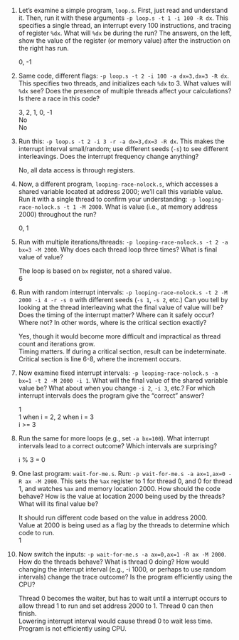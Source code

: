 1. Let’s examine a simple program, `loop.s`. First, just read and understand it. Then, run it with these arguments `-p loop.s -t 1 -i 100 -R dx`. This specifies a single thread, an interrupt every 100 instructions, and tracing of register `%dx`. What will `%dx` be during the run? The answers, on the left, show the value of the register (or memory value) after the instruction on the right has run.

    0, -1

2. Same code, different flags: `-p loop.s -t 2 -i 100 -a dx=3,dx=3 -R dx`. This specifies two threads, and initializes each `%dx` to 3. What values will `%dx` see? Does the presence of multiple threads affect your calculations? Is there a race in this code?

    3, 2, 1, 0, -1  
    No  
    No  

3. Run this: `-p loop.s -t 2 -i 3 -r -a dx=3,dx=3 -R dx`. This makes the interrupt interval small/random; use different seeds (`-s`) to see different interleavings. Does the interrupt frequency change anything?

    No, all data access is through registers.

4. Now, a different program, `looping-race-nolock.s`, which accesses a shared variable located at address 2000; we’ll call this variable value. Run it with a single thread to confirm your understanding: `-p looping-race-nolock.s -t 1 -M 2000`. What is value (i.e., at memory address 2000) throughout the run?

    0, 1

5. Run with multiple iterations/threads: `-p looping-race-nolock.s -t 2 -a bx=3 -M 2000`. Why does each thread loop three times? What is final value of value?

    The loop is based on `bx` register, not a shared value.  
    6

6. Run with random interrupt intervals: `-p looping-race-nolock.s -t 2 -M 2000 -i 4 -r -s 0` with different seeds (`-s 1`, `-s 2`, etc.) Can you tell by looking at the thread interleaving what the final value of value will be? Does the timing of the interrupt matter? Where can it safely occur? Where not? In other words, where is the critical section exactly?

    Yes, though it would become more difficult and impractical as thread count and iterations grow.  
    Timing matters. If during a critical section, result can be indeterminate.  
    Critical section is line 6-8, where the increment occurs.

7. Now examine fixed interrupt intervals: `-p looping-race-nolock.s -a bx=1 -t 2 -M 2000 -i 1`. What will the final value of the shared variable value be? What about when you change `-i 2`, `-i 3`, etc.? For which interrupt intervals does the program give the “correct” answer?

    1  
    1 when i = 2, 2 when i = 3  
    i >= 3

8. Run the same for more loops (e.g., set `-a bx=100`). What interrupt intervals lead to a correct outcome? Which intervals are surprising?

    i % 3 = 0

9. One last program: `wait-for-me.s`. Run: `-p wait-for-me.s -a ax=1,ax=0 -R ax -M 2000`. This sets the `%ax` register to 1 for thread 0, and 0 for thread 1, and watches `%ax` and memory location 2000. How should the code behave? How is the value at location 2000 being used by the threads? What will its final value be?

    It should run different code based on the value in address 2000.  
    Value at 2000 is being used as a flag by the threads to determine which code to run.  
    1

10. Now switch the inputs: `-p wait-for-me.s -a ax=0,ax=1 -R ax -M 2000`. How do the threads behave? What is thread 0 doing? How would changing the interrupt interval (e.g., -i 1000, or perhaps to use random intervals) change the trace outcome? Is the program efficiently using the CPU?

    Thread 0 becomes the waiter, but has to wait until a interrupt occurs to allow thread 1 to run and set address 2000 to 1. Thread 0 can then finish.  
    Lowering interrupt interval would cause thread 0 to wait less time.  
    Program is not efficiently using CPU.